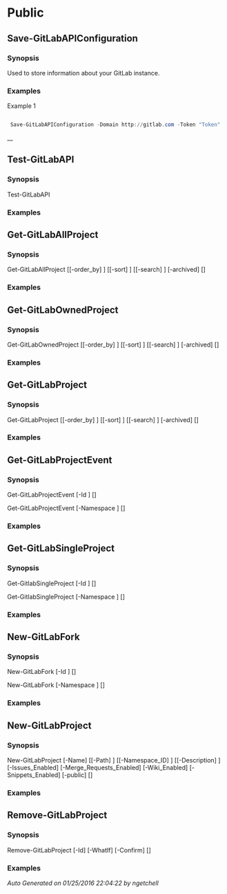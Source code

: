 ﻿# Public 

## Save-GitLabAPIConfiguration 

### Synopsis 

 Used to store information about your GitLab instance.
 

### Examples 

Example 1 

``` powershell 

 Save-GitLabAPIConfiguration -Domain http://gitlab.com -Token "Token" 

 ``` 

__ 

## Test-GitLabAPI 

### Synopsis 

 
Test-GitLabAPI 

 

### Examples 

## Get-GitLabAllProject 

### Synopsis 

 
Get-GitLabAllProject [[-order_by] <string>] [[-sort] <string>] [[-search] <string>] [-archived] [<CommonParameters>]

 

### Examples 

## Get-GitLabOwnedProject 

### Synopsis 

 
Get-GitLabOwnedProject [[-order_by] <string>] [[-sort] <string>] [[-search] <string>] [-archived] [<CommonParameters>]

 

### Examples 

## Get-GitLabProject 

### Synopsis 

 
Get-GitLabProject [[-order_by] <string>] [[-sort] <string>] [[-search] <string>] [-archived] [<CommonParameters>]

 

### Examples 

## Get-GitLabProjectEvent 

### Synopsis 

 
Get-GitLabProjectEvent [-Id <string>] [<CommonParameters>]

Get-GitLabProjectEvent [-Namespace <string>] [<CommonParameters>]

 

### Examples 

## Get-GitLabSingleProject 

### Synopsis 

 
Get-GitlabSingleProject [-Id <string>] [<CommonParameters>]

Get-GitlabSingleProject [-Namespace <string>] [<CommonParameters>]

 

### Examples 

## New-GitLabFork 

### Synopsis 

 
New-GitLabFork [-Id <string>] [<CommonParameters>]

New-GitLabFork [-Namespace <string>] [<CommonParameters>]

 

### Examples 

## New-GitLabProject 

### Synopsis 

 
New-GitLabProject [-Name] <string> [[-Path] <string>] [[-Namespace_ID] <string>] [[-Description] <string>] [-Issues_Enabled] [-Merge_Requests_Enabled] [-Wiki_Enabled] [-Snippets_Enabled] [-public] [<CommonParameters>]

 

### Examples 

## Remove-GitLabProject 

### Synopsis 

 
Remove-GitLabProject [-Id] <string> [-WhatIf] [-Confirm] [<CommonParameters>]

 

### Examples 

 _Auto Generated on 01/25/2016 22:04:22 by ngetchell_ 



